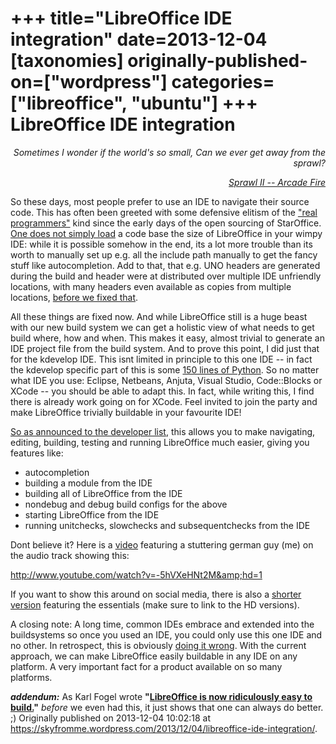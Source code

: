 +++
title="LibreOffice IDE integration"
date=2013-12-04
[taxonomies]
originally-published-on=["wordpress"]
categories=["libreoffice", "ubuntu"]
+++
LibreOffice IDE integration
===========================

<p style="text-align:right;"><em>Sometimes I wonder if the world's so small,</em>
<em> Can we ever get away from the sprawl?</em></p>
<p style="text-align:right;"><a href="https://www.youtube.com/watch?v=rH_7_XRfTMs"><em>Sprawl II -- Arcade Fire</em></a></p>
<p style="text-align:left;">So these days, most people prefer to use an IDE to navigate their source code. This has often been greeted with some defensive elitism of the <a href="http://xkcd.com/378/">"real programmers"</a> kind since the early days of the open sourcing of StarOffice. <a href="http://i1.kym-cdn.com/photos/images/original/000/038/834/drive_into_mordor.png">One does not simply load</a> a code base the size of LibreOffice in your wimpy IDE: while it is possible somehow in the end, its a lot more trouble than its worth to manually set up e.g. all the include path manually to get the fancy stuff like autocompletion. Add to that, that e.g. UNO headers are generated during the build and header were at distributed over multiple IDE unfriendly locations, with many headers even available as copies from multiple locations, <a href="https://gerrit.libreoffice.org/gitweb?p=core.git;a=commit;h=b9337e22ce1dbf2eba0e8c8db294ae99f4111f91">before we fixed that</a>.</p>
<p style="text-align:left;">All these things are fixed now. And while LibreOffice still is a huge beast with our new build system we can get a holistic view of what needs to get build where, how and when. This makes it easy, almost trivial to generate an IDE project file from the build system. And to prove this point, I did just that for the kdevelop IDE. This isnt limited in principle to this one IDE -- in fact the kdevelop specific part of this is some <a href="https://gerrit.libreoffice.org/gitweb?p=core.git;a=blob;f=bin/gbuild-to-ide;h=00a22cfc53b6391341169db1953a23d8d1f15def;hb=HEAD">150 lines of Python</a>. So no matter what IDE you use: Eclipse, Netbeans, Anjuta, Visual Studio, Code::Blocks or XCode -- you should be able to adapt this. In fact, while writing this, I find there is already work going on for XCode. Feel invited to join the party and make LibreOffice trivially buildable in your favourite IDE!</p>
<p style="text-align:left;"><a href="http://nabble.documentfoundation.org/Building-LibreOffice-from-an-IDE-td4083960.html">So as announced to the developer list</a>, this allows you to make navigating, editing, building, testing and running LibreOffice much easier, giving you features like:</p>

<ul>
	<li>autocompletion</li>
	<li>building a module from the <span class="search-highlight">IDE</span></li>
	<li>building all of LibreOffice from the <span class="search-highlight">IDE</span></li>
	<li>nondebug and debug build configs for the above</li>
	<li>starting LibreOffice from the <span class="search-highlight">IDE</span></li>
	<li>running unitchecks, slowchecks and subsequentchecks from the <span class="search-highlight">IDE</span></li>
</ul>
Dont believe it? Here is a <a href="http://www.youtube.com/watch?v=-5hVXeHNt2M&amp;hd=1">video</a> featuring a stuttering german guy (me) on the audio track showing this:

http://www.youtube.com/watch?v=-5hVXeHNt2M&amp;hd=1

If you want to show this around on social media, there is also a <a href="https://www.youtube.com/watch?v=Shdfi_RKb8s&amp;hd=1">shorter version</a> featuring the essentials (make sure to link to the HD versions).

A closing note: A long time, common IDEs embrace and extended into the buildsystems so once you used an IDE, you could only use this one IDE and no other. In retrospect, this is obviously <a href="http://i2.kym-cdn.com/photos/images/original/000/000/144/wrong05.jpg">doing it wrong</a>. With the current approach, we can make LibreOffice easily buildable in any IDE on any platform. A very important fact for a product available on so many platforms.

<strong><em>addendum:</em></strong> As Karl Fogel wrote <strong>"<a title="Permanent Link: Credit where credit is due: LibreOffice is now ridiculously easy to build." href="http://www.rants.org/2013/07/28/libreoffice_insanely_easy_build_process/" rel="bookmark">LibreOffice is now ridiculously easy to build.</a>"</strong> <em>before</em> we even had this, it just shows that one can always do better. ;)
Originally published on 2013-12-04 10:02:18 at https://skyfromme.wordpress.com/2013/12/04/libreoffice-ide-integration/.
